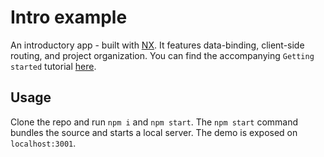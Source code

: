 # Intro example

An introductory app - built with [NX](http://nx-framework.com). It
features data-binding, client-side routing, and project organization.
You can find the accompanying `Getting started` tutorial [here](http://www.nx-framework.com/docs/start).

## Usage

Clone the repo and run `npm i` and `npm start`. The `npm start` command bundles
the source and starts a local server. The demo is exposed on `localhost:3001`.
